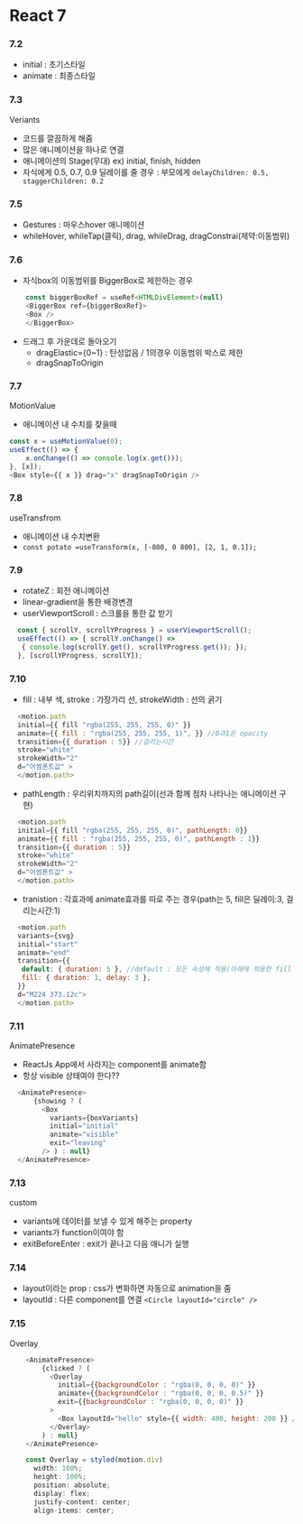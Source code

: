 # React 7

### 7.2
- initial : 초기스타일
- animate : 최종스타일

### 7.3
Veriants
  - 코드를 깔끔하게 해줌
  - 많은 애니메이션을 하나로 연결
  - 애니메이션의 Stage(무대) ex) initial, finish, hidden
  - 자식에게 0.5, 0.7, 0.9 딜레이를 줄 경우 : 부모에게 `delayChildren: 0.5, staggerChildren: 0.2`

### 7.5
- Gestures : 마우스hover 애니메이션
- whileHover, whileTap(클릭), drag, whileDrag, dragConstrai(제약:이동범위)

### 7.6
- 자식box의 이동범위를 BiggerBox로 제한하는 경우
```javascript
    const biggerBoxRef = useRef<HTMLDivElement>(null)
    <BiggerBox ref={biggerBoxRef}>
    <Box />
    </BiggerBox>
```
     
  - 드래그 후 가운데로 돌아오기
    - dragElastic={0~1} : 탄성없음 / 1의경우 이동범위 박스로 제한
    - dragSnapToOrigin

### 7.7
MotionValue 
  - 애니메이션 내 수치를 찾을때
  ```javascript
  const x = useMotionValue(0);
  useEffect(() => { 
      x.onChange(() => console.log(x.get()));
  }, [x]);
  <Box style={{ x }} drag="x" dragSnapToOrigin />
  ```
### 7.8
useTransfrom
  - 애니메이션 내 수치변환
  - `const potato =useTransform(x, [-800, 0 800], [2, 1, 0.1]);`

### 7.9
- rotateZ : 회전 애니메이션
- linear-gradient을 통한 배경변경
- userViewportScroll : 스크롤을 통한 값 받기
```javascript
  const { scrollY, scrollYProgress } = userViewportScroll();
  useEffect(() => { scrollY.onChange() =>
   { console.log(scrollY.get(), scrollYProgress.get()); });
  }, [scrollYProgress, scrollY]);
```
### 7.10
  - fill : 내부 색, stroke : 가장가리 선, strokeWidth : 선의 굵기
  ```javascript
    <motion.path
    initial={{ fill "rgba(255, 255, 255, 0)" }} 
    animate={{ fill : "rgba(255, 255, 255, 1)", }} //0과1은 opacity
    transition={{ duration : 5}} //걸리는시간
    stroke="white"
    strokeWidth="2"
    d="어썸폰트값" >
    </motion.path>
  ```

  - pathLength : 우리위치까지의 path길이(선과 함께 점차 나타나는 애니메이션 구현)
  ```javascript
    <motion.path
    initial={{ fill "rgba(255, 255, 255, 0)", pathLength: 0}} 
    animate={{ fill : "rgba(255, 255, 255, 0)", pathLength : 1}}
    transition={{ duration : 5}}
    stroke="white"
    strokeWidth="2"
    d="어썸폰트값" >
    </motion.path>
  ```

  - tranistion : 각효과에 animate효과를 따로 주는 경우(path는 5, fill은 딜레이:3, 걸리는시간:1)
  ```javascript
    <motion.path
    variants={svg}
    initial="start"
    animate="end"
    transition={{
     default: { duration: 5 }, //default : 모든 속성에 적용(아래에 적용한 fill 제외)
     fill: { duration: 1, delay: 3 },
    }}
    d="M224 373.12c">
    </motion.path>
  ```

### 7.11
AnimatePresence
  - ReactJs App에서 사라지는 component를 animate함
  - 항상 visible 상태여야 한다??
  ```javascript
    <AnimatePresence>
        {showing ? (
          <Box
            variants={boxVariants}
            initial="initial"
            animate="visible"
            exit="leaving"
          /> ) : null}
    </AnimatePresence>
  ```    

### 7.13
custom
  - variants에 데이터를 보낼 수 있게 해주는 property
  - variants가 function이여야 함
  - exitBeforeEnter : exit가 끝나고 다음 애니가 실행

### 7.14
- layout이라는 prop : css가 변화하면 자동으로 animation을 줌
- layoutId : 다른 component를 연결 `<Circle layoutId="circle" />`

### 7.15
Overlay
```javascript
    <AnimatePresence>
        {clicked ? (
          <Overlay
            initial={{backgroundColor : "rgba(0, 0, 0, 0)" }}
            animate={{backgroundColor : "rgba(0, 0, 0, 0.5)" }}
            exit={{backgroundColor : "rgba(0, 0, 0, 0)" }}
          >
            <Box layoutId="hello" style={{ width: 400, height: 200 }} />
          </Overlay>
        ) : null}
    </AnimatePresence>
```
```javascript    
    const Overlay = styled(motion.div)
      width: 100%;
      height: 100%;
      position: absolute;
      display: flex;
      justify-content: center;
      align-items: center;
```
